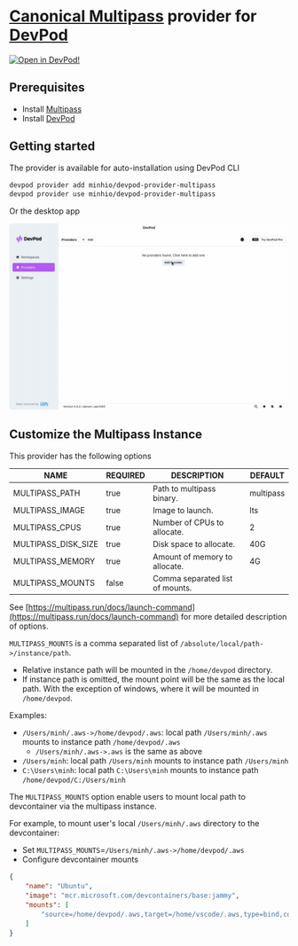 # [Canonical Multipass](https://multipass.run/) provider for [DevPod](https://github.com/loft-sh/devpod)

[![Open in DevPod!](https://devpod.sh/assets/open-in-devpod.svg)](https://devpod.sh/open#https://github.com/minhio/devpod-provider-multipass)

## Prerequisites

- Install [Multipass](https://github.com/canonical/multipass)
- Install [DevPod](https://github.com/loft-sh/devpod)

## Getting started

The provider is available for auto-installation using DevPod CLI

```sh
devpod provider add minhio/devpod-provider-multipass
devpod provider use minhio/devpod-provider-multipass
```

Or the desktop app

![desktop-app-add-provider](.github/assets/desktop-app-add-provider.gif)

## Customize the Multipass Instance

This provider has the following options

| NAME                | REQUIRED | DESCRIPTION                     | DEFAULT   |
|---------------------|----------|---------------------------------|-----------|
| MULTIPASS_PATH      | true     | Path to multipass binary.       | multipass |
| MULTIPASS_IMAGE     | true     | Image to launch.                | lts       |
| MULTIPASS_CPUS      | true     | Number of CPUs to allocate.     | 2         |
| MULTIPASS_DISK_SIZE | true     | Disk space to allocate.         | 40G       |
| MULTIPASS_MEMORY    | true     | Amount of memory to allocate.   | 4G        |
| MULTIPASS_MOUNTS    | false    | Comma separated list of mounts. |           |

See [https://multipass.run/docs/launch-command](https://multipass.run/docs/launch-command) for more detailed description of options.

`MULTIPASS_MOUNTS` is a comma separated list of `/absolute/local/path->/instance/path`.

- Relative instance path will be mounted in the `/home/devpod` directory.
- If instance path is omitted, the mount point will be the same as the local path. With the exception of windows, where it will be mounted in `/home/devpod`.

Examples:

- `/Users/minh/.aws->/home/devpod/.aws`: local path `/Users/minh/.aws` mounts to instance path `/home/devpod/.aws`
  - `/Users/minh/.aws->.aws` is the same as above
- `/Users/minh`: local path `/Users/minh` mounts to instance path `/Users/minh`
- `C:\Users\minh`: local path `C:\Users\minh` mounts to instance path `/home/devpod/C:/Users/minh`

The `MULTIPASS_MOUNTS` option enable users to mount local path to devcontainer via the multipass instance.

For example, to mount user's local `/Users/minh/.aws` directory to the devcontainer:

- Set `MULTIPASS_MOUNTS`=`/Users/minh/.aws->/home/devpod/.aws`
- Configure devcontainer mounts

```json
{
    "name": "Ubuntu",
    "image": "mcr.microsoft.com/devcontainers/base:jammy",
    "mounts": [
        "source=/home/devpod/.aws,target=/home/vscode/.aws,type=bind,consistency=cached"
    ]
}
```
